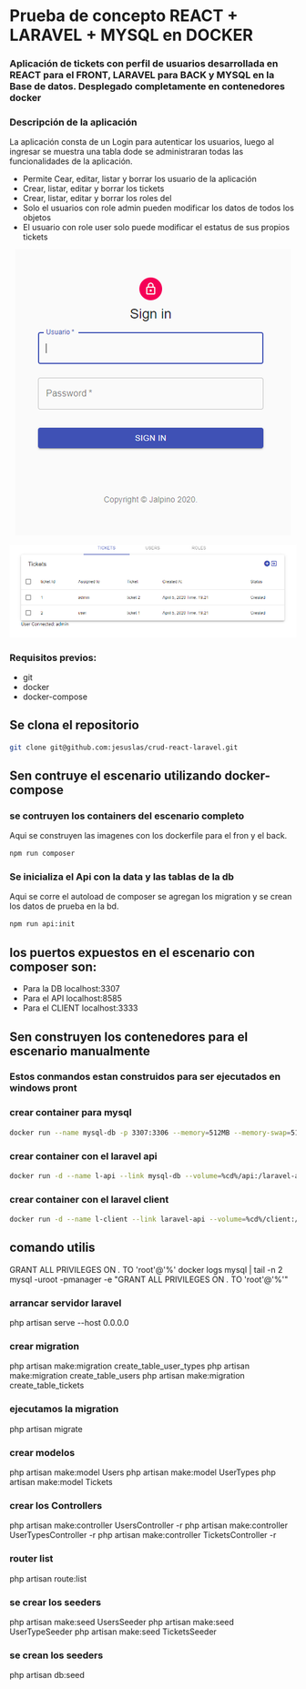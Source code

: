 # Prueba de concepto REACT + LARAVEL + MYSQL en DOCKER
### Aplicación de tickets con perfil de usuarios desarrollada en REACT para el FRONT, LARAVEL para BACK y MYSQL en la Base de datos. Desplegado completamente en contenedores docker

### Descripción de la aplicación
La aplicación consta de un Login para autenticar los usuarios, luego al ingresar se muestra una tabla dode se administraran todas las funcionalidades de la aplicación. 
- Permite Cear, editar, listar y borrar los usuario de la aplicación 
- Crear, listar, editar y borrar los tickets 
- Crear, listar, editar y borrar los roles del 
- Solo el usuarios con role admin pueden modificar los datos de todos los objetos
- El usuario con role user solo puede modificar el estatus de sus propios tickets

<p align="center">
  <img  src="https://raw.githubusercontent.com/jesuslas/crud-react-laravel/master/client/public/login.PNG">
</p>
<p align="center">
  <img src="https://raw.githubusercontent.com/jesuslas/crud-react-laravel/master/client/public/dashboard.PNG">
</p>

### Requisitos previos:
- git
- docker 
- docker-compose

## Se clona el repositorio
```bash  
git clone git@github.com:jesuslas/crud-react-laravel.git
```

## Sen contruye el escenario utilizando docker-compose
### se contruyen los containers del escenario completo
Aqui se construyen las imagenes con los dockerfile para el fron y el back.
```bash  
npm run composer
```
### Se inicializa el Api con la data y las tablas de la db
Aqui se corre el autoload de composer se agregan los migration y se crean los datos de prueba en la bd.

```bash  
npm run api:init
```

## los puertos expuestos en el escenario con composer son: 
- Para la DB localhost:3307
- Para el API localhost:8585
- Para el CLIENT localhost:3333


## Sen construyen los contenedores para el escenario manualmente
### Estos conmandos estan construidos para ser ejecutados en windows pront
### crear container para mysql
```bash   
docker run --name mysql-db -p 3307:3306 --memory=512MB --memory-swap=512MB -e MYSQL_ROOT_PASSWORD=manager -e MYSQL_DATABASE=laravel -d mysql --default-authentication-plugin=mysql_native_password
```

### crear container con el laravel api
```bash  
docker run -d --name l-api --link mysql-db --volume=%cd%/api:/laravel-api -w=/api -p 8585:8000 --memory=1024MB --memory-swap=1024MB --entrypoint="/usr/local/bin/php"  lorisleiva/laravel-docker artisan serve --host 0.0.0.0
```
### crear container con el laravel client
```bash  
docker run -d --name l-client --link laravel-api --volume=%cd%/client:/client -w=/client -p 3333:3000 --memory=4024MB --memory-swap=4024MB  node:12.2.0-alpine npm start
```
## comando utilis

GRANT ALL PRIVILEGES ON *.* TO 'root'@'%'
docker logs mysql | tail -n 2
mysql -uroot -pmanager -e "GRANT ALL PRIVILEGES ON *.* TO 'root'@'%'"

### arrancar servidor laravel
php artisan serve --host 0.0.0.0

### crear migration
php artisan make:migration create_table_user_types
php artisan make:migration create_table_users
php artisan make:migration create_table_tickets

### ejecutamos la migration
php artisan migrate

### crear modelos
php artisan make:model Users
php artisan make:model UserTypes
php artisan make:model Tickets

### crear los Controllers
php artisan make:controller UsersController -r
php artisan make:controller UserTypesController -r
php artisan make:controller TicketsController -r

### router list
php artisan route:list

### se crear los seeders
php artisan make:seed UsersSeeder
php artisan make:seed UserTypeSeeder
php artisan make:seed TicketsSeeder

### se crean los seeders
php artisan db:seed


